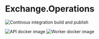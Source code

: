 # Exchange.Operations

![Continous integration build and publish](https://github.com/swisschain/Exchange.Operations/workflows/Continous%20integration%20build%20and%20publish/badge.svg)

![API docker image](https://img.shields.io/docker/v/swisschains/exchange-operations?sort=semver)
![Worker docker image](https://img.shields.io/docker/v/swisschains/exchange-operations-worker?sort=semver)
